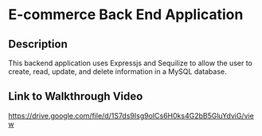 # E-commerce Back End Application

## Description

This backend application uses Expressjs and Sequilize to allow the user to create, read, update, and delete information in a MySQL database.

## Link to Walkthrough Video 

https://drive.google.com/file/d/1S7ds9Isg9oICs6H0ks4G2bB5GluYdviG/view